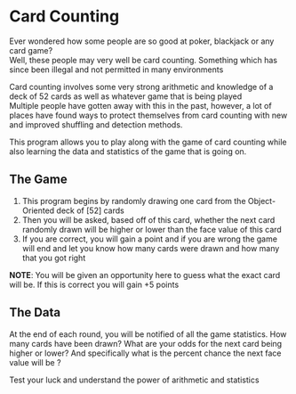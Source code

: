 # Card Counting

Ever wondered how some people are so good at poker, blackjack or any card game?  
Well, these people may very well be card counting. Something which has since been illegal and not permitted in many environments

Card counting involves some very strong arithmetic and knowledge of a deck of 52 cards as well as whatever game that is being played  
Multiple people have gotten away with this in the past, however, a lot of places have found ways to protect themselves from card counting with new and improved shuffling and detection methods.

This program allows you to play along with the game of card counting while also learning the data and statistics of the game that is going on.


## The Game

1. This program begins by randomly drawing one card from the Object-Oriented deck of [52] cards
2. Then you will be asked, based off of this card, whether the next card randomly drawn will be higher or lower than the face value of this card
3. If you are correct, you will gain a point and if you are wrong the game will end and let you know how many cards were drawn and how many that you got right

**NOTE**: You will be given an opportunity here to guess what the exact card will be. If this is correct you will gain +5 points


## The Data

At the end of each round, you will be notified of all the game statistics. How many cards have been drawn? What are your odds for the next card being higher or lower? And specifically what is the percent chance the next face value will be <any>?

Test your luck and understand the power of arithmetic and statistics
